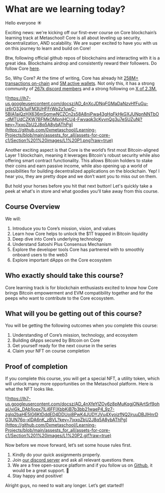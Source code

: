 # What are we learning today?

Hello everyone ☀️

Exciting news: we're kicking off our first-ever course on Core blockchain’s learning track at Metaschool! Core is all about leveling up security, decentralization, AND scalability. We are super excited to have you with us on this journey to learn and build on Core!

Btw, following official github repos of blockchains and interacting with it is a great idea. Blockchains airdrop and consistently reward their followers. Do follow Core [here](https://github.com/coredao-org).

So, Why Core? At the time of writing, Core has already hit [258M+ transactions on-chain](https://scan.coredao.org/) and [5M active wallets](https://scan.coredao.org/chart/active-address). Not only this, it has a strong community of [267k discord members](https://discord.com/invite/coredaoofficial) and a strong following on [X of 2.3M.](https://x.com/Coredao_Org)

![https://lh7-us.googleusercontent.com/docsz/AD_4nXcJDNqFGMaDaNzvHfFuGu-jz6rO32k1uiFM3UHFFrWp2z1uwC-5BIA1aiQzHX636mSgmwNCZCn2s58A8niPwa43gHqFkHkGXJUNpnNNTbO-dMTUdCZKW7BFMkOMpnjHCU4-Fwvaqk3cKyvnQg3u7eSUZuNj?key=7jxxoZbU2J8q5A8ybAThPg](https://github.com/0xmetaschool/Learning-Projects/blob/main/assests_for_all/assets-for-core-c1/Section%201%20images/L1%20P1.png?raw=true)

Another exciting aspect is that Core is the world’s first most Bitcoin-aligned Layer 1 blockchain, meaning it leverages Bitcoin's robust security while also offering smart contract functionality. This allows Bitcoin holders to stake their coins and earn passive income, while also opening up a world of possibilities for building decentralized applications on the blockchain. Yep! I hear you, they are pretty dope and we don’t want you to miss out on them.

But hold your horses before you hit that next button! Let's quickly take a peek at what's in store and what goodies you'll take away from this course.

## Course Overview

We will:

1. Introduce you to Core’s mission, vision, and values
2. Learn how Core helps to unlock the $1T trapped in Bitcoin liquidity
3. Deep dive into Core’s underlying technology
4. Understand Satoshi Plus Consensus Mechanism
5. Explore the developer tools Core has partnered with to smoothly onboard users to the web3
6. Explore important dApps on the Core ecosystem

## Who exactly should take this course?

Core learning track is for blockchain enthusiasts excited to know how Core brings Bitcoin empowerment and EVM compatibility together and for the peeps who want to contribute to the Core ecosystem.

## What will you be getting out of this course?

You will be getting the following outcomes when you complete this course:

1. Understanding of Core’s mission, technology, and ecosystem
2. Building dApps secured by Bitcoin on Core
3. Get yourself ready for the next course in the series
4. Claim your NFT on course completion

## Proof of completion

If you complete this course, you will get a special NFT, a utility token, which will unlock many more opportunities on the Metaschool platform. Here is what the NFT looks like.

![https://lh7-us.googleusercontent.com/docsz/AD_4nXfeYlZOy6z8pMuKqgjONArtSrf9ohaUviGk_DAb1jopx7lLj6FFlXbbKiB7b3bb21waeP4_9z7-zglq2baHE5lG6KtDddED4DDUoi8PwK4JUDYJVu4XyoizfNQ2jruuDBJlHnrDG3UN76o-xIDA6nK_zBVL?key=7jxxoZbU2J8q5A8ybAThPg](https://github.com/0xmetaschool/Learning-Projects/blob/main/assests_for_all/assets-for-core-c1/Section%201%20images/L1%20P2.gif?raw=true)

Now before we move forward, let’s set some house rules first.

1. Kindly do your quick assignments properly.
2. Join [our discord server](https://bit.ly/core-course-discord) and ask all relevant questions there.
3. We are a free open-source platform and if you follow us on [Github](https://github.com/0xmetaschool), it would be a great support. 🫣
4. Stay happy and positive!

Alright guys, no need to wait any longer. Let’s get started!!
